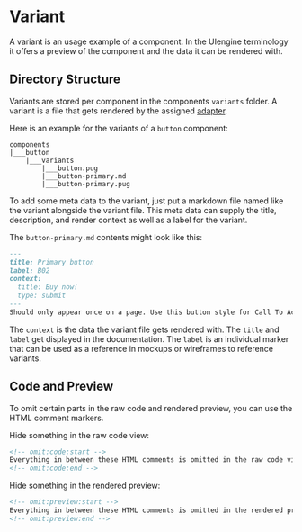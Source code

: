 # Variant

A variant is an usage example of a component.
In the UIengine terminology it offers a preview of the component and the data it can be rendered with.

## Directory Structure

Variants are stored per component in the components `variants` folder.
A variant is a file that gets rendered by the assigned [adapter](./adapters.md).   

Here is an example for the variants of a `button` component:

```
components
|___button
    |___variants
        |___button.pug
        |___button-primary.md
        |___button-primary.pug
```

To add some meta data to the variant, just put a markdown file named like the variant alongside the variant file.
This meta data can supply the title, description, and render context as well as a label for the variant.

The `button-primary.md` contents might look like this:

```markdown
---
title: Primary button
label: B02
context:
  title: Buy now!
  type: submit
---
Should only appear once on a page. Use this button style for Call To Action buttons and other prominent actions.
````

The `context` is the data the variant file gets rendered with.
The `title` and `label` get displayed in the documentation. 
The `label` is an individual marker that can be used as a reference in mockups or wireframes to reference variants. 

## Code and Preview

To omit certain parts in the raw code and rendered preview, you can use the HTML comment markers.

Hide something in the raw code view:

```html
<!-- omit:code:start -->
Everything in between these HTML comments is omitted in the raw code view
<!-- omit:code:end -->
```

Hide something in the rendered preview:

```html
<!-- omit:preview:start -->
Everything in between these HTML comments is omitted in the rendered preview
<!-- omit:preview:end -->
```
